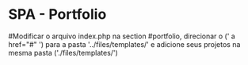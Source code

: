 # SPA - Portfolio

#Modificar o arquivo index.php na section #portfolio, direcionar o (' a href="#" ') para a pasta '../files/templates/' e adicione seus projetos na mesma pasta ('./files/templates/')
